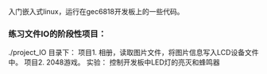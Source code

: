 入门嵌入式linux，运行在gec6818开发板上的一些代码。

### 练习文件IO的阶段性项目：  
./project_IO 目录下：
项目1. 相册，读取图片文件，将图片信息写入LCD设备文件中。
项目2. 2048游戏。
实验： 控制开发板中LED灯的亮灭和蜂鸣器